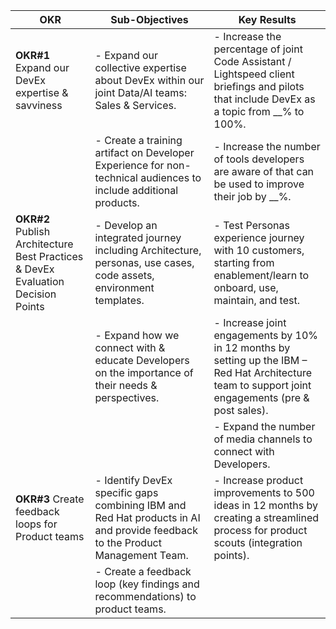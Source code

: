 | **OKR**                                           | **Sub-Objectives**                                                                                                                                                   | **Key Results**                                                                                                                   |
|---------------------------------------------------|----------------------------------------------------------------------------------------------------------------------------------------------------------------------|-----------------------------------------------------------------------------------------------------------------------------------|
| **OKR#1** Expand our DevEx expertise & savviness  | - Expand our collective expertise about DevEx within our joint Data/AI teams: Sales & Services.                                                                    | - Increase the percentage of joint Code Assistant / Lightspeed client briefings and pilots that include DevEx as a topic from __% to 100%. |
|                                                   | - Create a training artifact on Developer Experience for non-technical audiences to include additional products.                                                    | - Increase the number of tools developers are aware of that can be used to improve their job by __%.                             |
| **OKR#2** Publish Architecture Best Practices & DevEx Evaluation Decision Points | - Develop an integrated journey including Architecture, personas, use cases, code assets, environment templates.                                                     | - Test Personas experience journey with 10 customers, starting from enablement/learn to onboard, use, maintain, and test.        |
|                                                   | - Expand how we connect with & educate Developers on the importance of their needs & perspectives.                                                                  | - Increase joint engagements by 10% in 12 months by setting up the IBM – Red Hat Architecture team to support joint engagements (pre & post sales). |
|                                                   |                                                                                                                                                                      | - Expand the number of media channels to connect with Developers.                                                                 |
| **OKR#3** Create feedback loops for Product teams  | - Identify DevEx specific gaps combining IBM and Red Hat products in AI and provide feedback to the Product Management Team.                                        | - Increase product improvements to 500 ideas in 12 months by creating a streamlined process for product scouts (integration points). |
|                                                   | - Create a feedback loop (key findings and recommendations) to product teams.                                                                                     |                                                                                                                                   |
